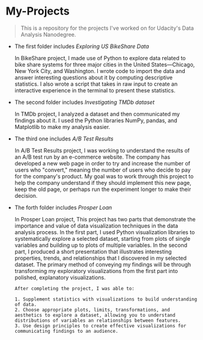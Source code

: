   My-Projects
  ====================
> This is a repository for the projects I've worked on for Udacity's Data Analysis Nanodegree.
-   The first folder includes *Exploring US BikeShare Data*




    In BikeShare project, I made use of Python to explore data related to bike share systems for three major cities in the United States—Chicago, New York City,     and Washington. 
    I wrote code to import the data and answer interesting questions about it by computing descriptive statistics. I also wrote a script that takes in raw input     to create an interactive experience in the terminal to present these statistics.
    
    
    
    
-   The second folder includes *Investigating TMDb dataset*




    In TMDb project, I analyzed a dataset and then communicated my findings about it. I used the Python libraries NumPy, pandas, and Matplotlib to make my       analysis easier.




-   The third one includes *A/B Test Results*




    In A/B Test Results project, I was working  to understand the results of an A/B test run by an e-commerce website. The company has developed a new web      page in order to try and increase the number of users who "convert," meaning the number of users who decide to pay for the company's product. My goal was    to work through this project to help the company understand if they should implement this new page, keep the old page, or perhaps run the experiment          longer to make their decision.
    
    
    
    
-   The forth folder includes *Prosper Loan*




    In Prosper Loan project, This project has two parts that demonstrate the importance and value of data visualization techniques in the data analysis           process. In the first part, I used Python visualization libraries to systematically explore a selected dataset, starting from plots of single variables       and building up to plots of multiple variables. In the second part, I produced a short presentation that illustrates interesting properties, trends, and     relationships that I discovered in my selected dataset. The primary method of conveying my findings will be through transforming my exploratory               visualizations from the first part into polished, explanatory visualizations.
    
    
        After completing the project, I was able to:
    
        1. Supplement statistics with visualizations to build understanding of data.
        2. Choose appropriate plots, limits, transformations, and aesthetics to explore a dataset, allowing you to understand distributions of variables an relationships between features.
        3. Use design principles to create effective visualizations for communicating findings to an audience.
